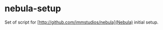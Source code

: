 nebula-setup
============

Set of script for [http://github.com/immstudios/nebula](Nebula) initial setup.
